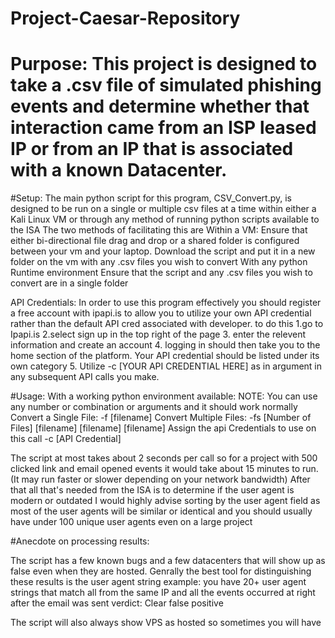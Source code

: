 # Project-Caesar-Repository
# Purpose: This project is designed to take a .csv file of simulated phishing events and determine whether that interaction came from an ISP leased IP or from an IP that is associated with a known Datacenter. 

#Setup:
  The main python script for this program, CSV_Convert.py, is designed to be run on a single or multiple csv files at a time within either a Kali Linux VM or through any method of running python scripts available to the ISA
The two methods of facilitating this are
  Within a VM:
      Ensure that either bi-directional file drag and drop or a shared folder is configured between your vm and your laptop.
      Download the script and put it in a new folder on the vm with any .csv files you wish to convert
  With any python Runtime environment
      Ensure that the script and any .csv files you wish to convert are in a single folder

API Credentials:
    In order to use this program effectively you should register a free account with ipapi.is to allow you to utilize your own API credential rather than the default API cred associated with developer.
    to do this
    1.go to Ipapi.is
    2.select sign up in the top right of the page
    3. enter the relevent information and create an account
    4. logging in should then take you to the home section of the platform. Your API credential should be listed under its own category
    5. Utilize -c [YOUR API CREDENTIAL HERE] as in argument in any subsequent API calls you make.

      
#Usage:
  With a working python environment available:
  NOTE: You can use any number or combination or arguments and it should work normally
  Convert a Single File:
    -f [filename]
  Convert Multiple Files:
    -fs [Number of Files] [filename] [filename] [filename]
  Assign the api Credentials to use on this call
    -c [API Credential]
  
  The script at most takes about 2 seconds per call so for a project with 500 clicked link and email opened events it would take about 15 minutes to run. (It may run faster or slower depending on your network bandwidth)
      After that all that's needed from the ISA is to determine if the user agent is modern or outdated 
        I would highly advise sorting by the user agent field as most of the user agents will be similar or identical and you should usually have under 100 unique user agents even on a large project

#Anecdote on processing results:

  The script has a few known bugs and a few datacenters that will show up as false even when they are hosted. Genrally the best tool for distinguishing these results is the user agent string
    example:
        you have 20+ user agent strings that match all from the same IP and all the events occurred at right after the email was sent 
        verdict: Clear false positive

  The script will also always show VPS as hosted so sometimes you will have 



  


  


  
      
  
  
